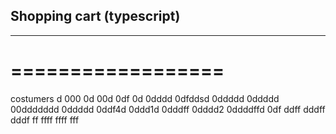 ## Shopping cart (typescript)
---------------------------
==================
=================

costumers
d
000
0d
00d
0df
0d
0dddd
0dfddsd
0ddddd
0ddddd
00ddddddd
0ddddd
0ddf4d
0ddd1d
0dddff
0dddd2
0ddddffd
0df
ddff
dddff
dddf
ff
ffff
ffff
fff
